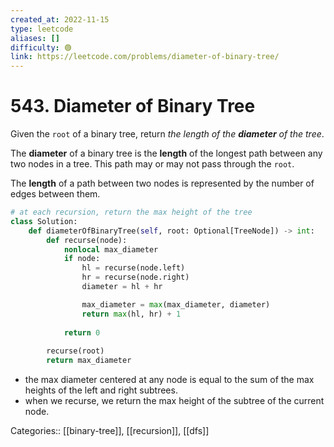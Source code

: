 ```yaml
---
created_at: 2022-11-15
type: leetcode
aliases: []
difficulty: 🟢
link: https://leetcode.com/problems/diameter-of-binary-tree/
---
```


# 543. Diameter of Binary Tree

Given the `root` of a binary tree, return _the length of the **diameter** of the tree_.

The **diameter** of a binary tree is the **length** of the longest path between any two nodes in a tree. This path may or may not pass through the `root`.

The **length** of a path between two nodes is represented by the number of edges between them.

```python
# at each recursion, return the max height of the tree
class Solution:
    def diameterOfBinaryTree(self, root: Optional[TreeNode]) -> int:
        def recurse(node):
            nonlocal max_diameter
            if node:
                hl = recurse(node.left)
                hr = recurse(node.right)
                diameter = hl + hr

                max_diameter = max(max_diameter, diameter)
                return max(hl, hr) + 1
            
            return 0
        
        recurse(root)
        return max_diameter
```

- the max diameter centered at any node is equal to the sum of the max heights of the left and right subtrees.
- when we recurse, we return the max height of the subtree of the current node.

Categories:: [[binary-tree]], [[recursion]], [[dfs]]
